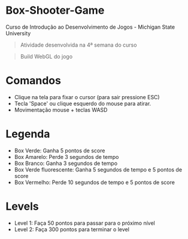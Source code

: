 # Box-Shooter-Game
Curso de Introdução ao Desenvolvimento de Jogos - Michigan State University

> Atividade desenvolvida na 4ª semana do curso

> Build WebGL do jogo

# Comandos
- Clique na tela para fixar o cursor (para sair pressione ESC)
- Tecla 'Space' ou clique esquerdo do mouse para atirar.
- Movimentação mouse + teclas WASD

# Legenda
- Box Verde: Ganha 5 pontos de score
- Box Amarelo: Perde 3 segundos de tempo
- Box Branco: Ganha 3 segundos de tempo
- Box Verde fluorescente: Ganha 5 segundos de tempo e 5 pontos de score
- Box Vermelho: Perde 10 segundos de tempo e 5 pontos de score

# Levels
- Level 1: Faça 50 pontos para passar para o próximo nível
- Level 2: Faça 300 pontos para terminar o level
